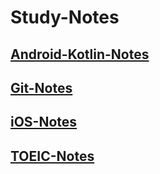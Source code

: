 # Study-Notes

## [Android-Kotlin-Notes](https://github.com/cwt100/Study-Notes/tree/main/Notes/Android-Kotlin-Notes)
## [Git-Notes](https://github.com/cwt100/Study-Notes/tree/main/Notes/Git-Notes)
## [iOS-Notes](https://github.com/cwt100/Study-Notes/tree/main/Notes/iOS-Notes)
## [TOEIC-Notes](https://github.com/cwt100/Study-Notes/tree/main/Notes/TOEIC-Notes)
